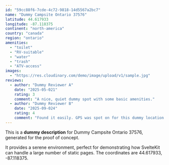 ```yaml
---
id: "59cc88f6-7cde-4c72-9818-14d5567a2bc7"
name: "Dummy Campsite Ontario 37576"
latitude: 44.617933
longitude: -87.118375
continent: "north-america"
country: "canada"
region: "ontario"
amenities:
  - "toilet"
  - "RV-suitable"
  - "water"
  - "trash"
  - "ATV-access"
images:
  - "https://res.cloudinary.com/demo/image/upload/v1/sample.jpg"
reviews:
  - author: "Dummy Reviewer A"
    date: "2025-05-021"
    rating: 3
    comment: "A nice, quiet dummy spot with some basic amenities."
  - author: "Dummy Reviewer B"
    date: "2025-09-024"
    rating: 4
    comment: "Found it easily. GPS was spot on for this dummy location."
---
```


This is a **dummy description** for Dummy Campsite Ontario 37576, generated for the proof of concept.

It provides a serene environment, perfect for demonstrating how SvelteKit can handle a large number of static pages. The coordinates are 44.617933, -87.118375.
